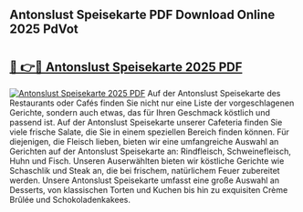 ## Antonslust Speisekarte PDF Download Online 2025 PdVot

# <h2><a href="http://gcdp90.nevu.top/?p=Antonslust+Speisekarte">🔗 👉🔴 Antonslust Speisekarte 2025 PDF</a></h2>

[![Antonslust Speisekarte 2025 PDF](https://i.imgur.com/dBaPXMq.png)](http://gcdp90.nevu.top/?p=Antonslust+Speisekarte)
Auf der Antonslust Speisekarte des Restaurants oder Cafés finden Sie nicht nur eine Liste der vorgeschlagenen Gerichte, sondern auch etwas, das für Ihren Geschmack köstlich und passend ist. Auf der Antonslust Speisekarte unserer Cafeteria finden Sie viele frische Salate, die Sie in einem speziellen Bereich finden können. Für diejenigen, die Fleisch lieben, bieten wir eine umfangreiche Auswahl an Gerichten auf der Antonslust Speisekarte an: Rindfleisch, Schweinefleisch, Huhn und Fisch. Unseren Auserwählten bieten wir köstliche Gerichte wie Schaschlik und Steak an, die bei frischem, natürlichem Feuer zubereitet werden. Unsere Antonslust Speisekarte umfasst eine große Auswahl an Desserts, von klassischen Torten und Kuchen bis hin zu exquisiten Crème Brûlée und Schokoladenkakees.
